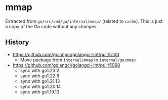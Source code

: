# mmap

Extracted from `go/src/cmd/go/internal/mmap/` (related to `cache`).
This is just a copy of the Go code without any changes.

## History

- https://github.com/golangci/golangci-lint/pull/5100
  - Move package from `internal/mmap` to `internal/go/mmap`
- https://github.com/golangci/golangci-lint/pull/5098
  - sync with go1.23.2
  - sync with go1.22.8
  - sync with go1.21.13
  - sync with go1.20.14
  - sync with go1.19.13
